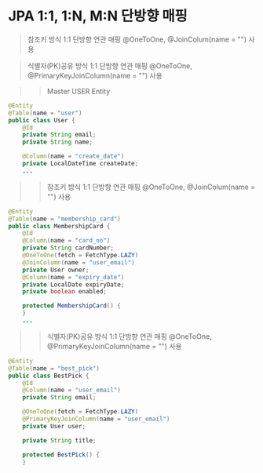JPA 1:1, 1:N, M:N 단방향 매핑
=============

> 참조키 방식 1:1 단방향 연관 매핑
> @OneToOne, @JoinColum(name = "") 사용

> 식별자(PK)공유 방식 1:1 단방향 연관 매핑
> @OneToOne, @PrimaryKeyJoinColumn(name = "") 사용

> > Master USER Entity
```java
@Entity
@Table(name = "user")
public class User {
    @Id
    private String email;
    private String name;

    @Column(name = "create_date")
    private LocalDateTime createDate;
    ...
```

> > 참조키 방식 1:1 단방향 연관 매핑
> > @OneToOne, @JoinColum(name = "") 사용 
```java
@Entity
@Table(name = "membership_card")
public class MembershipCard {
    @Id
    @Column(name = "card_no")
    private String cardNumber;
    @OneToOne(fetch = FetchType.LAZY)
    @JoinColumn(name = "user_email")
    private User owner;
    @Column(name = "expiry_date")
    private LocalDate expiryDate;
    private boolean enabled;

    protected MembershipCard() {
    }
    ...
```
> > 식별자(PK)공유 방식 1:1 단방향 연관 매핑
> > @OneToOne, @PrimaryKeyJoinColumn(name = "") 사용
```java
@Entity
@Table(name = "best_pick")
public class BestPick {
    @Id
    @Column(name = "user_email")
    private String email;

    @OneToOne(fetch = FetchType.LAZY)
    @PrimaryKeyJoinColumn(name = "user_email")
    private User user;

    private String title;

    protected BestPick() {
    }
```
